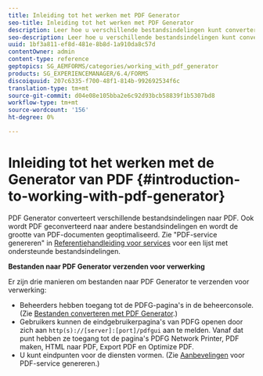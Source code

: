 ```yaml
---
title: Inleiding tot het werken met PDF Generator
seo-title: Inleiding tot het werken met PDF Generator
description: Leer hoe u verschillende bestandsindelingen kunt converteren naar PDF.
seo-description: Leer hoe u verschillende bestandsindelingen kunt converteren naar PDF.
uuid: 1bf3a811-ef8d-481e-8b8d-1a910da8c57d
contentOwner: admin
content-type: reference
geptopics: SG_AEMFORMS/categories/working_with_pdf_generator
products: SG_EXPERIENCEMANAGER/6.4/FORMS
discoiquuid: 207c6335-f700-48f1-814b-992692534f6c
translation-type: tm+mt
source-git-commit: d04e08e105bba2e6c92d93bcb58839f1b5307bd8
workflow-type: tm+mt
source-wordcount: '156'
ht-degree: 0%

---
```



# Inleiding tot het werken met de Generator van PDF {#introduction-to-working-with-pdf-generator}

PDF Generator converteert verschillende bestandsindelingen naar PDF. Ook wordt PDF geconverteerd naar andere bestandsindelingen en wordt de grootte van PDF-documenten geoptimaliseerd. Zie &quot;PDF-service genereren&quot; in [Referentiehandleiding voor services](https://www.adobe.com/go/learn_aemforms_services_63) voor een lijst met ondersteunde bestandsindelingen.

**Bestanden naar PDF Generator verzenden voor verwerking**

Er zijn drie manieren om bestanden naar PDF Generator te verzenden voor verwerking:

* Beheerders hebben toegang tot de PDFG-pagina&#39;s in de beheerconsole. (Zie [Bestanden converteren met PDF Generator](/help/forms/using/admin-help/converting-files-using-pdf-generator.md).)
* Gebruikers kunnen de eindgebruikerpagina&#39;s van PDFG openen door zich aan `http(s)://[server]:[port]/pdfgui` aan te melden. Vanaf dat punt hebben ze toegang tot de pagina&#39;s PDFG Network Printer, PDF maken, HTML naar PDF, Export PDF en Optimize PDF.
* U kunt eindpunten voor de diensten vormen. (Zie <!--Fix broken link Managing Endpoints and --> [Aanbevelingen](/help/forms/using/admin-help/configuring-watched-folder-endpoints.md#generate-pdf-service-recommendations) voor PDF-service genereren.)

